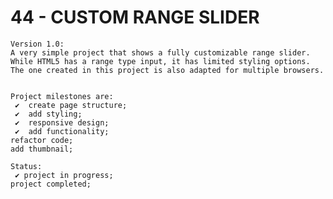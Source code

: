 # 44 - CUSTOM RANGE SLIDER

    Version 1.0:
    A very simple project that shows a fully customizable range slider. While HTML5 has a range type input, it has limited styling options. The one created in this project is also adapted for multiple browsers.


    Project milestones are:
     ✔  create page structure;
     ✔  add styling;
     ✔  responsive design;
     ✔  add functionality;
    refactor code;
    add thumbnail;

    Status:
     ✔ project in progress;
    project completed;
